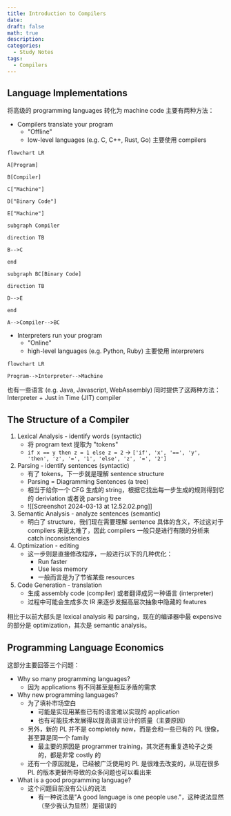 ```yaml
---
title: Introduction to Compilers
date: 
draft: false
math: true
description: 
categories:
  - Study Notes
tags:
  - Compilers
---
```


## Language Implementations

将高级的 programming languages 转化为 machine code 主要有两种方法：

- Compilers translate your program
	- "Offline"
	- low-level languages (e.g. C, C++, Rust, Go) 主要使用 compilers

```mermaid
flowchart LR

A[Program]

B[Compiler]

C["Machine"]

D["Binary Code"]

E["Machine"]

subgraph Compiler

direction TB

B-->C

end

subgraph BC[Binary Code]

direction TB

D-->E

end

A-->Compiler-->BC
```

- Interpreters run your program
	- "Online"
	- high-level languages (e.g. Python, Ruby) 主要使用 interpreters

```mermaid
flowchart LR

Program-->Interpreter-->Machine
```

也有一些语言 (e.g. Java, Javascript, WebAssembly) 同时提供了这两种方法：Interpreter + Just in Time (JIT) compiler

## The Structure of a Compiler

1. Lexical Analysis - identify words (syntactic)
	- 将 program text 提取为 "tokens"
	- `if x == y then z = 1 else z = 2` $\to$ `['if', 'x', '==', 'y', 'then', 'z', '=', '1', 'else', 'z', '=', '2']`
2. Parsing - identify sentences (syntactic)
	- 有了 tokens，下一步就是理解 sentence structure
	- Parsing = Diagramming Sentences (a tree)
	- 相当于给你一个 CFG 生成的 string，根据它找出每一步生成的规则得到它的 deriviation 或者说 parsing tree
	- ![[Screenshot 2024-03-13 at 12.52.02.png]]
3. Semantic Analysis - analyze sentences (semantic)
	- 明白了 structure，我们现在需要理解 sentence 具体的含义，不过这对于 compilers 来说太难了，因此 compilers 一般只是进行有限的分析来 catch inconsistencies
4. Optimization - editing
	- 这一步则是直接修改程序，一般进行以下的几种优化：
		- Run faster
		- Use less memory
		- 一般而言是为了节省某些 resources
5. Code Generation - translation
	- 生成 assembly code (compiler) 或者翻译成另一种语言 (interpreter)
	- 过程中可能会生成多次 IR 来逐步发掘高层次抽象中隐藏的 features

相比于以前大部头是 lexical analysis 和 parsing，现在的编译器中最 expensive 的部分是 optimization，其次是 semantic analysis。

## Programming Language Economics

这部分主要回答三个问题：

- Why so many programming languages?
	- 因为 applications 有不同甚至是相互矛盾的需求
- Why new programming languages?
	- 为了填补市场空白
		- 可能是实现用某些已有的语言难以实现的 application
		- 也有可能技术发展得以提高语言设计的质量（主要原因）
	- 另外，新的 PL 并不是 completely new，而是会和一些已有的 PL 很像，甚至算是同一个 family
		- 最主要的原因是 programmer training，其次还有重复造轮子之类的，都是非常 costly 的
	- 还有一个原因就是，已经被广泛使用的 PL 是很难去改变的，从现在很多 PL 的版本更替所导致的众多问题也可以看出来
- What is a good programming language?
	- 这个问题目前没有公认的说法
		- 有一种说法是"A good language is one people use."，这种说法显然（至少我认为显然）是错误的